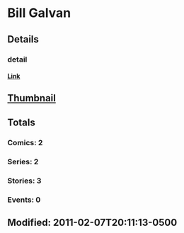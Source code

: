 # Bill  Galvan 
## Details
### detail
#### [Link](http://marvel.com/comics/creators/8105/bill_galvan?utm_campaign=apiRef&utm_source=225578a89fc76f3d20fbffda5d17a88d)
## [Thumbnail](http://i.annihil.us/u/prod/marvel/i/mg/9/20/4baaa796253b6.jpg)
## Totals
### Comics: 2
### Series: 2
### Stories: 3
### Events: 0
## Modified: 2011-02-07T20:11:13-0500